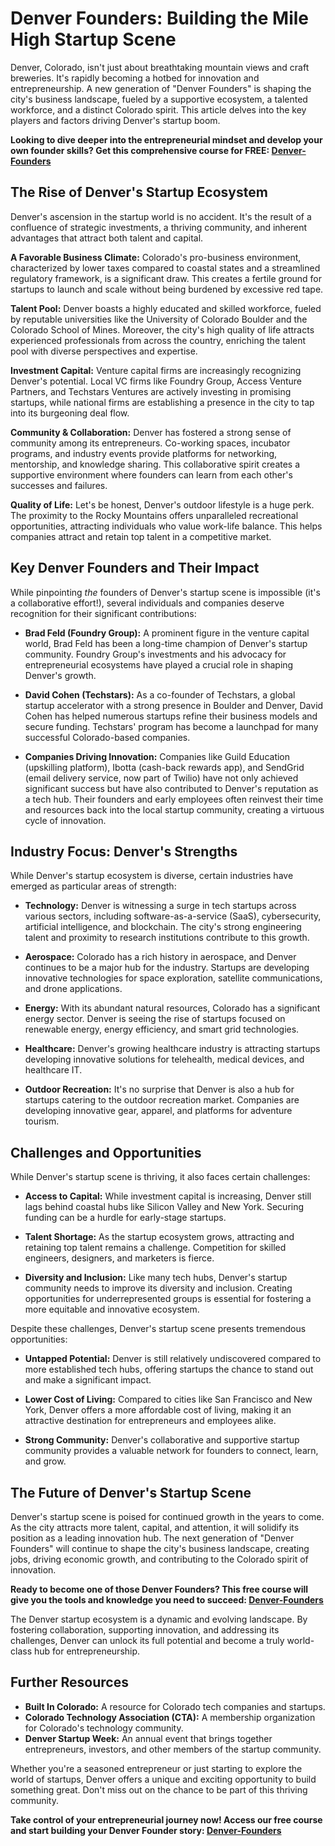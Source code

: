# Denver Founders: Building the Mile High Startup Scene

Denver, Colorado, isn't just about breathtaking mountain views and craft breweries. It's rapidly becoming a hotbed for innovation and entrepreneurship. A new generation of "Denver Founders" is shaping the city's business landscape, fueled by a supportive ecosystem, a talented workforce, and a distinct Colorado spirit. This article delves into the key players and factors driving Denver's startup boom.

**Looking to dive deeper into the entrepreneurial mindset and develop your own founder skills? Get this comprehensive course for FREE: [Denver-Founders](https://udemywork.com/denver-founders)**

## The Rise of Denver's Startup Ecosystem

Denver's ascension in the startup world is no accident. It's the result of a confluence of strategic investments, a thriving community, and inherent advantages that attract both talent and capital.

**A Favorable Business Climate:** Colorado's pro-business environment, characterized by lower taxes compared to coastal states and a streamlined regulatory framework, is a significant draw. This creates a fertile ground for startups to launch and scale without being burdened by excessive red tape.

**Talent Pool:** Denver boasts a highly educated and skilled workforce, fueled by reputable universities like the University of Colorado Boulder and the Colorado School of Mines. Moreover, the city's high quality of life attracts experienced professionals from across the country, enriching the talent pool with diverse perspectives and expertise.

**Investment Capital:** Venture capital firms are increasingly recognizing Denver's potential. Local VC firms like Foundry Group, Access Venture Partners, and Techstars Ventures are actively investing in promising startups, while national firms are establishing a presence in the city to tap into its burgeoning deal flow.

**Community & Collaboration:** Denver has fostered a strong sense of community among its entrepreneurs. Co-working spaces, incubator programs, and industry events provide platforms for networking, mentorship, and knowledge sharing. This collaborative spirit creates a supportive environment where founders can learn from each other's successes and failures.

**Quality of Life:** Let's be honest, Denver's outdoor lifestyle is a huge perk. The proximity to the Rocky Mountains offers unparalleled recreational opportunities, attracting individuals who value work-life balance. This helps companies attract and retain top talent in a competitive market.

## Key Denver Founders and Their Impact

While pinpointing *the* founders of Denver's startup scene is impossible (it's a collaborative effort!), several individuals and companies deserve recognition for their significant contributions:

*   **Brad Feld (Foundry Group):** A prominent figure in the venture capital world, Brad Feld has been a long-time champion of Denver's startup community. Foundry Group's investments and his advocacy for entrepreneurial ecosystems have played a crucial role in shaping Denver's growth.

*   **David Cohen (Techstars):** As a co-founder of Techstars, a global startup accelerator with a strong presence in Boulder and Denver, David Cohen has helped numerous startups refine their business models and secure funding. Techstars' program has become a launchpad for many successful Colorado-based companies.

*   **Companies Driving Innovation:** Companies like Guild Education (upskilling platform), Ibotta (cash-back rewards app), and SendGrid (email delivery service, now part of Twilio) have not only achieved significant success but have also contributed to Denver's reputation as a tech hub. Their founders and early employees often reinvest their time and resources back into the local startup community, creating a virtuous cycle of innovation.

## Industry Focus: Denver's Strengths

While Denver's startup ecosystem is diverse, certain industries have emerged as particular areas of strength:

*   **Technology:** Denver is witnessing a surge in tech startups across various sectors, including software-as-a-service (SaaS), cybersecurity, artificial intelligence, and blockchain. The city's strong engineering talent and proximity to research institutions contribute to this growth.

*   **Aerospace:** Colorado has a rich history in aerospace, and Denver continues to be a major hub for the industry. Startups are developing innovative technologies for space exploration, satellite communications, and drone applications.

*   **Energy:** With its abundant natural resources, Colorado has a significant energy sector. Denver is seeing the rise of startups focused on renewable energy, energy efficiency, and smart grid technologies.

*   **Healthcare:** Denver's growing healthcare industry is attracting startups developing innovative solutions for telehealth, medical devices, and healthcare IT.

*   **Outdoor Recreation:** It's no surprise that Denver is also a hub for startups catering to the outdoor recreation market. Companies are developing innovative gear, apparel, and platforms for adventure tourism.

## Challenges and Opportunities

While Denver's startup scene is thriving, it also faces certain challenges:

*   **Access to Capital:** While investment capital is increasing, Denver still lags behind coastal hubs like Silicon Valley and New York. Securing funding can be a hurdle for early-stage startups.

*   **Talent Shortage:** As the startup ecosystem grows, attracting and retaining top talent remains a challenge. Competition for skilled engineers, designers, and marketers is fierce.

*   **Diversity and Inclusion:** Like many tech hubs, Denver's startup community needs to improve its diversity and inclusion. Creating opportunities for underrepresented groups is essential for fostering a more equitable and innovative ecosystem.

Despite these challenges, Denver's startup scene presents tremendous opportunities:

*   **Untapped Potential:** Denver is still relatively undiscovered compared to more established tech hubs, offering startups the chance to stand out and make a significant impact.

*   **Lower Cost of Living:** Compared to cities like San Francisco and New York, Denver offers a more affordable cost of living, making it an attractive destination for entrepreneurs and employees alike.

*   **Strong Community:** Denver's collaborative and supportive startup community provides a valuable network for founders to connect, learn, and grow.

## The Future of Denver's Startup Scene

Denver's startup scene is poised for continued growth in the years to come. As the city attracts more talent, capital, and attention, it will solidify its position as a leading innovation hub. The next generation of "Denver Founders" will continue to shape the city's business landscape, creating jobs, driving economic growth, and contributing to the Colorado spirit of innovation.

**Ready to become one of those Denver Founders? This free course will give you the tools and knowledge you need to succeed: [Denver-Founders](https://udemywork.com/denver-founders)**

The Denver startup ecosystem is a dynamic and evolving landscape. By fostering collaboration, supporting innovation, and addressing its challenges, Denver can unlock its full potential and become a truly world-class hub for entrepreneurship.

## Further Resources

*   **Built In Colorado:** A resource for Colorado tech companies and startups.
*   **Colorado Technology Association (CTA):** A membership organization for Colorado's technology community.
*   **Denver Startup Week:** An annual event that brings together entrepreneurs, investors, and other members of the startup community.

Whether you're a seasoned entrepreneur or just starting to explore the world of startups, Denver offers a unique and exciting opportunity to build something great. Don't miss out on the chance to be part of this thriving community.

**Take control of your entrepreneurial journey now! Access our free course and start building your Denver Founder story: [Denver-Founders](https://udemywork.com/denver-founders)**
